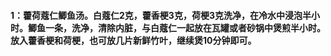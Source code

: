 #### 1：藿荷蔻仁鲫鱼汤。白蔻仁2克，藿香梗3克，荷梗3克洗净，在冷水中浸泡半小时。鲫鱼一条，洗净，清除内脏，与白蔻仁一起放在瓦罐或者砂锅中煲煎半小时。放入藿香梗和荷梗，也可放几片新鲜竹叶，继续煲10分钟即可。